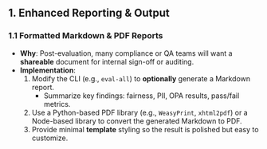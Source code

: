 ## 1. Enhanced Reporting & Output

### 1.1 Formatted Markdown & PDF Reports
- **Why**: Post-evaluation, many compliance or QA teams will want a **shareable** document for internal sign-off or auditing. 
- **Implementation**:  
  1. Modify the CLI (e.g., `eval-all`) to **optionally** generate a Markdown report.  
     - Summarize key findings: fairness, PII, OPA results, pass/fail metrics.  
  2. Use a Python-based PDF library (e.g., `WeasyPrint`, `xhtml2pdf`) or a Node-based library to convert the generated Markdown to PDF.  
  3. Provide minimal **template** styling so the result is polished but easy to customize.
